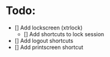 # Todo:

- [] Add lockscreen (xtrlock)
    - [] Add shortcuts to lock session
- [] Add logout shortcuts 
- [] Add printscreen shortcut